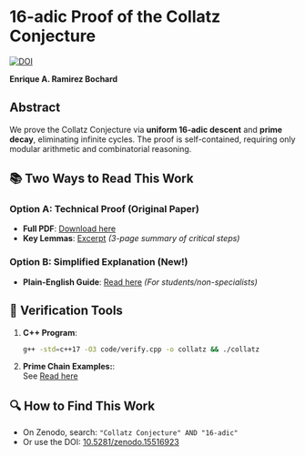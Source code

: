 # 16-adic Proof of the Collatz Conjecture  
[![DOI](https://zenodo.org/badge/DOI/10.5281/zenodo.15516923.svg)](https://doi.org/10.5281/zenodo.15516923)  

**Enrique A. Ramirez Bochard**  

## Abstract  
We prove the Collatz Conjecture via **uniform 16-adic descent** and **prime decay**, eliminating infinite cycles. 
The proof is self-contained, requiring only modular arithmetic and combinatorial reasoning. 

## 📚 Two Ways to Read This Work  

### Option A: Technical Proof (Original Paper)  
- **Full PDF**: [Download here](docs/ramirez-bochard_collatz_proof_16adic.pdf)  
- **Key Lemmas**: [Excerpt](docs/key_lemmas.pdf) *(3-page summary of critical steps)*  

### Option B: Simplified Explanation (New!)  
- **Plain-English Guide**: [Read here](docs/ramirez-bochard_collatz_proof_16adic_introduction.pdf) *(For students/non-specialists)*  

## 🔬 Verification Tools  
1. **C++ Program**:  
   ```bash
   g++ -std=c++17 -O3 code/verify.cpp -o collatz && ./collatz

2. **Prime Chain Examples:**:  
   See [Read here](docs/prime_examples.pdf)

## 🔍 How to Find This Work  
- On Zenodo, search: `"Collatz Conjecture" AND "16-adic"`  
- Or use the DOI: [10.5281/zenodo.15516923](https://doi.org/10.5281/zenodo.15516923)  
